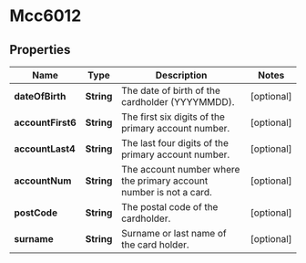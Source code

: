 

# Mcc6012

## Properties

Name | Type | Description | Notes
------------ | ------------- | ------------- | -------------
**dateOfBirth** | **String** | The date of birth of the cardholder (YYYYMMDD). |  [optional]
**accountFirst6** | **String** | The first six digits of the primary account number. |  [optional]
**accountLast4** | **String** | The last four digits of the primary account number. |  [optional]
**accountNum** | **String** | The account number where the primary account number is not a card. |  [optional]
**postCode** | **String** | The postal code of the cardholder. |  [optional]
**surname** | **String** | Surname or last name of the card holder. |  [optional]



